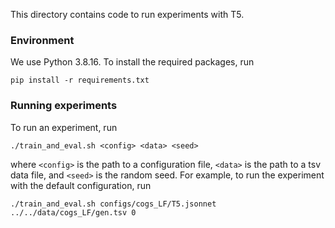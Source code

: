 This directory contains code to run experiments with T5.

### Environment
We use Python 3.8.16. To install the required packages, run
```
pip install -r requirements.txt
```

### Running experiments
To run an experiment, run
```
./train_and_eval.sh <config> <data> <seed>
```
where `<config>` is the path to a configuration file, `<data>` is the path to a tsv data file, and `<seed>` is the random seed. For example, to run the experiment with the default configuration, run
```
./train_and_eval.sh configs/cogs_LF/T5.jsonnet ../../data/cogs_LF/gen.tsv 0
```